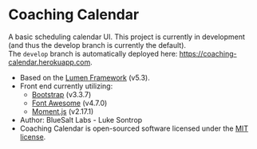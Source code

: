 # Coaching Calendar

A basic scheduling calendar UI. This project is currently in development (and thus the develop branch is currently the default).
<br />
The `develop` branch is automatically deployed here: <https://coaching-calendar.herokuapp.com>.
<br />
* Based on the [Lumen Framework](https://lumen.laravel.com/) (v5.3).
* Front end currently utilizing: 
    * [Bootstrap](http://getbootstrap.com/) (v3.3.7)
    * [Font Awesome](http://fontawesome.io/) (v4.7.0)
    * [Moment.js](http://momentjs.com/) (v2.17.1)
* Author: BlueSalt Labs - Luke Sontrop
* Coaching Calendar is open-sourced software licensed under the [MIT license](http://opensource.org/licenses/MIT).
